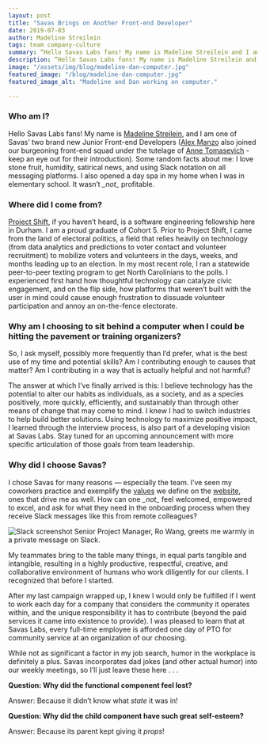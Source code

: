 ```yaml
---
layout: post
title: "Savas Brings on Another Front-end Developer"
date: 2019-07-03
author: Madeline Streilein
tags: team company-culture
summary: “Hello Savas Labs fans! My name is Madeline Streilein and I am one of Savas’ two brand new Junior Front-end Developers (Alex Manzo also joined our burgeoning front-end squad under the tutelage of Anne Tomasevich - keep an eye out for their introduction).“
description: “Hello Savas Labs fans! My name is Madeline Streilein and I am one of Savas’ two brand new Junior Front-end Developers (Alex Manzo also joined our burgeoning front-end squad under the tutelage of Anne Tomasevich - keep an eye out for their introduction).“
image: "/assets/img/blog/madeline-dan-computer.jpg"
featured_image: "/blog/madeline-dan-computer.jpg"
featured_image_alt: "Madeline and Dan working on computer."

---
```


### Who am I?

Hello Savas Labs fans! My name is [Madeline Streilein](https://savaslabs.com/company/madeline-streilein/), and I am one of Savas’ two brand new Junior Front-end Developers ([Alex Manzo](https://savaslabs.com/company/alex-manzo/) also joined our burgeoning front-end squad under the tutelage of [Anne Tomasevich](https://savaslabs.com/company/anne-tomasevich/) - keep an eye out for their introduction). Some random facts about me: I love stone fruit, humidity, satirical news, and using Slack notation on all messaging platforms. I also opened a day spa in my home when I was in elementary school. It wasn’t _\_not\__ profitable.

### Where did I come from?

[Project Shift](https://www.projectshift.io/), if you haven’t heard, is a software engineering fellowship here in Durham. I am a proud graduate of Cohort 5. Prior to Project Shift, I came from the land of electoral politics, a field that relies heavily on technology (from data analytics and predictions to voter contact and volunteer recruitment) to mobilize voters and volunteers in the days, weeks, and months leading up to an election. In my most recent role, I ran a statewide peer-to-peer texting program to get North Carolinians to the polls. I experienced first hand how thoughtful technology can catalyze civic engagement, and on the flip side, how platforms that weren’t built with the user in mind could cause enough frustration to dissuade volunteer participation and annoy an on-the-fence electorate.

### Why am I choosing to sit behind a computer when I could be hitting the pavement or training organizers?

So, I ask myself, possibly more frequently than I’d prefer, what is the best use of my time and potential skills? Am I contributing enough to causes that matter? Am I contributing in a way that is actually helpful and not harmful?

The answer at which I’ve finally arrived is this: I believe technology has the potential to alter our habits as individuals, as a society, and as a species positively, more quickly, efficiently, and sustainably than through other means of change that may come to mind. I knew I had to switch industries to help build better solutions. Using technology to maximize positive impact, I learned through the interview process, is also part of a developing vision at Savas Labs. Stay tuned for an upcoming announcement with more specific articulation of those goals from team leadership.

### Why did I choose Savas?

I chose Savas for many reasons — especially the team. I’ve seen my coworkers practice and exemplify the [values](https://savaslabs.com/company/mission-and-values/) we define on the [website](https://savaslabs.com), ones that drive me as well. How can one _\_not\__ feel welcomed, empowered to excel, and ask for what they need in the onboarding process when they receive Slack messages like this from remote colleagues?

<div class="blog-image-large">
<img alt="Slack screenshot" src="/assets/img/blog/savas-welcome.jpg">
<span class="caption">Senior Project Manager, Ro Wang, greets me warmly in a private message on Slack.</span>
</div>

My teammates bring to the table many things, in equal parts tangible and intangible, resulting in a highly productive, respectful, creative, and collaborative environment of humans who work diligently for our clients. I recognized that before I started.

After my last campaign wrapped up, I knew I would only be fulfilled if I went to work each day for a company that considers the community it operates within, and the unique responsibility it has to contribute (beyond the paid services it came into existence to provide). I was pleased to learn that at Savas Labs, every full-time employee is afforded one day of PTO for community service at an organization of our choosing.

While not as significant a factor in my job search, humor in the workplace is definitely a plus. Savas incorporates dad jokes (and other actual humor) into our weekly meetings, so I’ll just leave these here . . .

**Question: Why did the functional component feel lost?**

Answer: Because it didn’t know what _state_ it was in!

**Question:  Why did the child component have such great self-esteem?**

Answer: Because its parent kept giving it _props_!